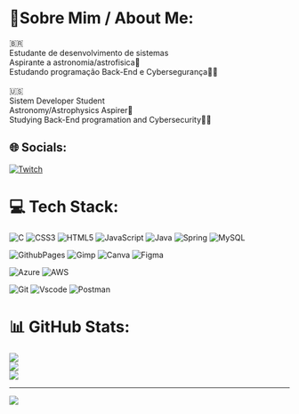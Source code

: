 # 📝Sobre Mim / About Me:
🇧🇷<br>Estudante de desenvolvimento de sistemas<br>Aspirante a astronomia/astrofisica🚀<br>Estudando programação Back-End e Cybersegurança👨‍💻<br><br>🇺🇸<br>Sistem Developer Student<br>Astronomy/Astrophysics Aspirer🚀<br>Studying Back-End programation and Cybersecurity👨‍💻


## 🌐 Socials:
[![Twitch](https://img.shields.io/badge/Twitch-%239146FF.svg?logo=Twitch&logoColor=white)](https://twitch.tv/sam_umbra) 

# 💻 Tech Stack:
![C](https://img.shields.io/badge/C-A8B9CC?style=for-the-badge&logo=c&logoColor=black) ![CSS3](https://img.shields.io/badge/CSS3-1572B6?style=for-the-badge&logo=css3&logoColor=white) ![HTML5](https://img.shields.io/badge/HTML5-E34F26?style=for-the-badge&logo=html5&logoColor=white) ![JavaScript](https://img.shields.io/badge/JavaScript-F7DF1E?style=for-the-badge&logo=javascript&logoColor=black) ![Java](https://img.shields.io/badge/Java-ED8B00?style=for-the-badge&logo=openjdk&logoColor=white) ![Spring](https://img.shields.io/badge/Spring-6DB33F?style=for-the-badge&logo=spring&logoColor=white) ![MySQL](https://img.shields.io/badge/MySQL-4479A1?style=for-the-badge&logo=mysql&logoColor=white)

![GithubPages](https://img.shields.io/badge/github%20pages-121013?style=for-the-badge&logo=github&logoColor=white) ![Gimp](https://img.shields.io/badge/Gimp-657D8B?style=for-the-badge&logo=gimp&logoColor=FFFFFF) ![Canva](https://img.shields.io/badge/Canva-%2300C4CC.svg?style=for-the-badge&logo=Canva&logoColor=white) ![Figma](https://img.shields.io/badge/Figma-696969?style=for-the-badge&logo=figma&logoColor=figma)

![Azure](https://img.shields.io/badge/azure-%230072C6.svg?style=for-the-badge&logo=microsoftazure&logoColor=white) 
![AWS](https://img.shields.io/badge/AWS-%23FF9900.svg?style=for-the-badge&logo=amazon-aws&logoColor=white)

![Git](https://img.shields.io/badge/GIT-E44C30?style=for-the-badge&logo=git&logoColor=white) ![Vscode](https://img.shields.io/badge/Vscode-007ACC?style=for-the-badge&logo=visual-studio-code&logoColor=white) ![Postman](https://img.shields.io/badge/Postman-FF6C37.svg?style=for-the-badge&logo=Postman&logoColor=white)

# 📊 GitHub Stats:
![](https://github-readme-stats.vercel.app/api?username=Sam-Umbra&theme=react&hide_border=true&include_all_commits=true&count_private=false)<br/>
![](https://github-readme-streak-stats.herokuapp.com/?user=Sam-Umbra&theme=react&hide_border=true)<br/>
![](https://github-readme-stats.vercel.app/api/top-langs/?username=Sam-Umbra&theme=react&hide_border=true&include_all_commits=true&count_private=false&layout=compact)

---
[![](https://visitcount.itsvg.in/api?id=Sam-Umbra&icon=1&color=0)](https://visitcount.itsvg.in)

<!-- Proudly created with GPRM ( https://gprm.itsvg.in ) -->
